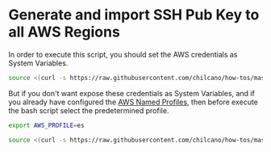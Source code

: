 # Generate and import SSH Pub Key to all AWS Regions


In order to execute this script, you should set the AWS credentials as System Variables.
```sh
source <(curl -s https://raw.githubusercontent.com/chilcano/how-tos/master/src/import_ssh_pub_key_to_aws_regions.sh)
```

But if you don't want expose these credentials as System Variables, and if you already have configured the [AWS Named Profiles](https://docs.aws.amazon.com/cli/latest/userguide/cli-configure-profiles.html), then before execute the bash script select the predetermined profile.
```sh
export AWS_PROFILE=es

source <(curl -s https://raw.githubusercontent.com/chilcano/how-tos/master/src/import_ssh_pub_key_to_aws_regions.sh)
```

